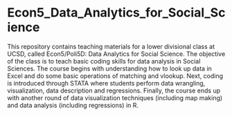 # Econ5_Data_Analytics_for_Social_Science
This repository contains teaching materials for a lower divisional class at UCSD, called Econ5/Poli5D: Data Analytics for Social Science. The objective of the class is to teach basic coding skills for data analysis in Social Sciences. The course begins with understanding how to look up data in Excel and do some basic operations of matching and vlookup. Next, coding  is introduced through STATA where students perform data wrangling, visualization, data description and regressions. Finally, the course ends up with another round of data visualization techniques (including map making) and data analysis (including regressions) in R.
